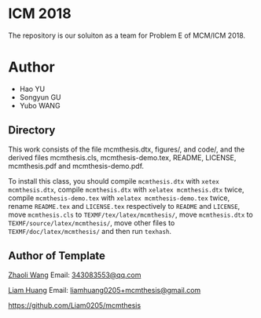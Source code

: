 # ICM 2018

The repository is our soluiton as a team for Problem E of MCM/ICM 2018.

# Author

* Hao YU
* Songyun GU
* Yubo WANG

## Directory

This work consists of the file mcmthesis.dtx,
                               figures/, and
                               code/,
and the derived files          mcmthesis.cls,
                               mcmthesis-demo.tex,
                               README,
                               LICENSE,
                               mcmthesis.pdf and
                               mcmthesis-demo.pdf.

To install this class, you should
    compile `mcmthesis.dtx` with `xetex mcmthesis.dtx`,
    compile `mcmthesis.dtx` with `xelatex mcmthesis.dtx` twice,
    compile `mcmthesis-demo.tex` with `xelatex mcmthesis-demo.tex` twice,
    rename `README.tex` and `LICENSE.tex` respectively to
      `README` and `LICENSE`,
    move `mcmthesis.cls` to `TEXMF/tex/latex/mcmthesis/`,
    move `mcmthesis.dtx` to `TEXMF/source/latex/mcmthesis/`,
    move other files     to `TEXMF/doc/latex/mcmthesis/` and then
    run `texhash`.

## Author of Template

[Zhaoli Wang][zhaoli] Email: 343083553@qq.com

[Liam Huang][liam-ctan] Email: liamhuang0205+mcmthesis@gmail.com

<https://github.com/Liam0205/mcmthesis>

[zhaoli]: http://www.latexstudio.net/
[liam-ctan]: http://www.ctan.org/author/huang-l
